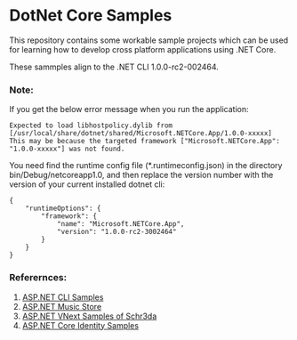 # DotNet Core Samples

This repository contains some workable sample projects which can be used for learning how to develop cross platform applications using .NET Core.

These sammples align to the .NET CLI 1.0.0-rc2-002464.


### Note:

If you get the below error message when you run the application:

    Expected to load libhostpolicy.dylib from [/usr/local/share/dotnet/shared/Microsoft.NETCore.App/1.0.0-xxxxx]
    This may be because the targeted framework ["Microsoft.NETCore.App": "1.0.0-xxxxx"] was not found.
    

You need find the runtime config file (*.runtimeconfig.json) in the directory bin/Debug/netcoreapp1.0, and then replace the version number with the version of your current installed dotnet cli:

    {
        "runtimeOptions": {
            "framework": {
                "name": "Microsoft.NETCore.App",
                "version": "1.0.0-rc2-3002464"
            }
        }
    }
    
### Referernces:

1. [ASP.NET CLI Samples](https://github.com/aspnet/cli-samples)
2. [ASP.NET Music Store](https://github.com/aspnet/MusicStore)
3. [ASP.NET VNext Samples of Schr3da](https://github.com/Schr3da/ASP.net-vnext-samples/)
4. [ASP.NET Core Identity Samples](https://github.com/aspnet/Identity/tree/dev/samples)

